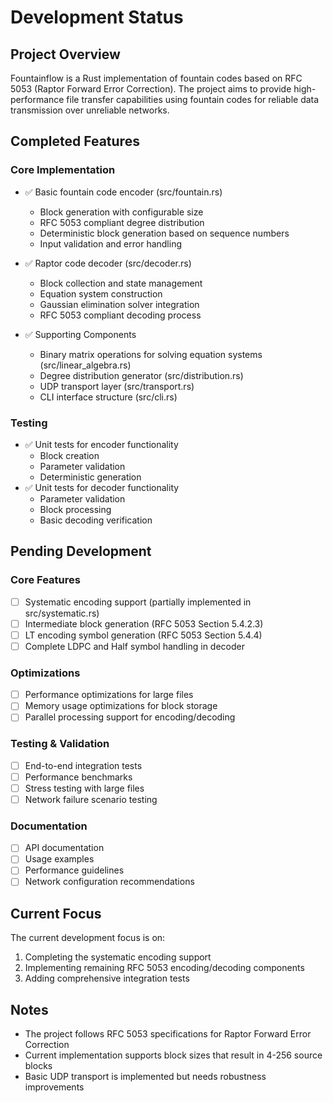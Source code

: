 # Development Status

## Project Overview
Fountainflow is a Rust implementation of fountain codes based on RFC 5053 (Raptor Forward Error Correction). The project aims to provide high-performance file transfer capabilities using fountain codes for reliable data transmission over unreliable networks.

## Completed Features

### Core Implementation
- ✅ Basic fountain code encoder (src/fountain.rs)
  - Block generation with configurable size
  - RFC 5053 compliant degree distribution
  - Deterministic block generation based on sequence numbers
  - Input validation and error handling

- ✅ Raptor code decoder (src/decoder.rs)
  - Block collection and state management
  - Equation system construction
  - Gaussian elimination solver integration
  - RFC 5053 compliant decoding process

- ✅ Supporting Components
  - Binary matrix operations for solving equation systems (src/linear_algebra.rs)
  - Degree distribution generator (src/distribution.rs)
  - UDP transport layer (src/transport.rs)
  - CLI interface structure (src/cli.rs)

### Testing
- ✅ Unit tests for encoder functionality
  - Block creation
  - Parameter validation
  - Deterministic generation
- ✅ Unit tests for decoder functionality
  - Parameter validation
  - Block processing
  - Basic decoding verification

## Pending Development

### Core Features
- [ ] Systematic encoding support (partially implemented in src/systematic.rs)
- [ ] Intermediate block generation (RFC 5053 Section 5.4.2.3)
- [ ] LT encoding symbol generation (RFC 5053 Section 5.4.4)
- [ ] Complete LDPC and Half symbol handling in decoder

### Optimizations
- [ ] Performance optimizations for large files
- [ ] Memory usage optimizations for block storage
- [ ] Parallel processing support for encoding/decoding

### Testing & Validation
- [ ] End-to-end integration tests
- [ ] Performance benchmarks
- [ ] Stress testing with large files
- [ ] Network failure scenario testing

### Documentation
- [ ] API documentation
- [ ] Usage examples
- [ ] Performance guidelines
- [ ] Network configuration recommendations

## Current Focus
The current development focus is on:
1. Completing the systematic encoding support
2. Implementing remaining RFC 5053 encoding/decoding components
3. Adding comprehensive integration tests

## Notes
- The project follows RFC 5053 specifications for Raptor Forward Error Correction
- Current implementation supports block sizes that result in 4-256 source blocks
- Basic UDP transport is implemented but needs robustness improvements